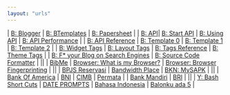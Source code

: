 ```yaml
---
layout: "urls"
---
```


| [B: Blogger](https://www.blogger.com/) | [B: BTemplates](https://btemplates.com/) | [B: Papersheet](https://github.com/mynimi/Papersheet) |
| [B: API](https://developers.google.com/blogger/)| [B: Start API](https://developers.google.com/blogger/docs/3.0/getting_started) | [B: Using API](https://developers.google.com/blogger/docs/3.0/using) | [B: API Performance](https://developers.google.com/blogger/docs/3.0/performance) |
| [B: API Reference](https://developers.google.com/blogger/docs/3.0/reference) | [B: Template 0](https://www.compromath.com/2018/01/design-blog-template.html) | [B: Template 1](https://www.compromath.com/2017/07/create-blogger-template.html) | [B: Template 2](https://blog.templatetoaster.com/create-blogger-template-tutorial-guide/) | 
| [B: Widget Tags](https://support.google.com/blogger/answer/46995) | [B: Layout Tags](https://support.google.com/blogger/answer/47270) | [B: Tags Reference](https://blogger2ools.mystady.com/) | [B: Theme Tags](https://geekthis.net/post/blogger-theme-data-tags-for-widgets/) | 
| [B: F* your Blog on Search Engines](https://support.google.com/blogger/answer/41373) | [B: Source Code Formatter](http://codeformatter.blogspot.com/) | 
||
| [BibMe](https://www.bibme.org/) | [Browser: What is my Browser?](https://www.whatismybrowser.com/) | [Browser: Browser Fingerprinting](https://pixelprivacy.com/resources/browser-fingerprinting/) |
||
| [BPJS Reservasi](https://reservasi.ehealth.co.id/) | [Bandwidth Place](https://www.bandwidthplace.com/) | [BKN: MySAPK](https://mysapk.bkn.go.id/) |
||
| [Bank Of America](https://www.bankofamerica.com/) | [BNI](https://www.bni.co.id/) | [CIMB](https://www.octoclicks.co.id/) | [Permata](https://www.permatabank.com/) |
| [Bank Mandiri](https://bankmandiri.co.id/) | [BRI](https://bri.co.id/) |
||
| [Y: Bash Short Cuts](https://www.youtube.com/watch?v=C-AQAJXdoS8) | [DATE PROMPTS](https://askubuntu.com/questions/193416/adding-timestamps-to-terminal-prompts) | [Bahasa Indonesia](https://rahmatm.samik-ibrahim.vlsm.org/2017/08/bahasa-indonesia.html) | [Balonku ada 5](https://youtu.be/K5czD_jB9Os) |

